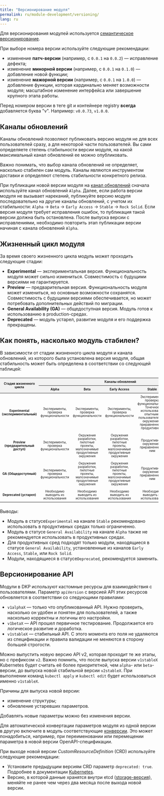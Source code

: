 ```yaml
---
title: "Версионирование модуля"
permalink: ru/module-development/versioning/
lang: ru
---
```


Для версионирования модулей используется [семантическое версионирование](https://semver.org/lang/ru/).

При выборе номера версии используйте следующие рекомендации:
- изменение **патч-версии** (например, c `0.0.1` на `0.0.2`) — исправление дефекта;
- изменение **минорной версии** (например, c `0.0.1` на `0.1.0`) — добавление новой функции;
- изменение **мажорной версии** (например, c `0.0.1` на `1.0.0`) — добавление функции, которая кардинально меняет возможности модуля; масштабное изменение интерфейса или завершение крупного этапа работы.

Перед номером версии в теге git и контейнере registry **всегда** добавляется буква "v". Например: `v0.0.73`, `v1.0.0`.

## Каналы обновлений

Каналы обновлений позволяют публиковать версию модуля не для всех пользователей сразу, а для некоторой части пользователей. Вы сами определяете степень стабильности версии модуля, на какой максимальный канал обновлений ее можно опубликовать.

Важно понимать, что выбор канала обновлений не определяет, насколько стабилен сам модуль. Каналы являются инструментом доставки и определяют степень стабильности конкретного релиза.

При публикации новой версии модуля на [канал обновлений](../../deckhouse-release-channels.html) сначала используйте канал обновлений `Alpha`. Далее, если работа версии модуля не вызывает нареканий, публикуйте версию модуля последовательно на другие каналы обновлений, с учетом их стабильности: `Alpha` → `Beta` → `Early Access` → `Stable` → `Rock Solid`. Если версия модуля требует исправления ошибок, то публикация такой версии должна быть остановлена. После выпуска версии с исправлениями, необходимо повторить этап публикации версии начиная с канала обновлений `Alpha`.        

## Жизненный цикл модуля

За время своего жизненного цикла модуль может проходить следующие стадии:

- **Experimental** — экспериментальная версия. Функциональность модуля может сильно измениться. Совместимость с будущими версиями не гарантируется.
- **Preview** — предварительная версия. Функциональность модуля может измениться, но основные возможности сохранятся. Совместимость с будущими версиями обеспечивается, но может потребовать дополнительных действий по миграции.
- **General Availability (GA)** — общедоступная версия. Модуль готов к использованию в production-средах.
- **Deprecated** — модуль устарел, развитие модуля и его поддержка прекращены.

## Как понять, насколько модуль стабилен?

В зависимости от стадии жизненного цикла модуля и канала обновлений, из которого была установлена версия модуля, общая стабильность может быть определена в соответствии со следующей таблицей:

<html lang="ru">
<head>
    <meta charset="UTF-8">
    <meta name="viewport" content="width=device-width, initial-scale=1.0">
    <title>Статус модуля</title>
    <style>
        body {
            margin: 0;
            padding: 0;
            box-sizing: border-box;
        }
        table {
            width: 100%;
            table-layout: fixed;
            border-collapse: collapse;
            margin: 20px auto;
            font-size: 0.7em;
        }
        th, td {
            padding: 6px;
            text-align: center;
            vertical-align: middle;
            word-wrap: break-word;
        }
        th {
            background-color: #f2f2f2;
            font-weight: bold;
            text-align: center;
            vertical-align: middle;
        }
        .header-row {
            background-color: #e0e0e0;
            font-weight: bold;
        }
        .sub-header {
            background-color: #f9f9f9;
        }
        .pink {
            background-color: #ffe6e6;
        }
        .yellow {
            background-color: #ffebcc;
        }
        .green {
            background-color: #d9ead3;
        }
        .grey {
            background-color: #eeeeee;
        }
        .medium-green {
            background-color: #89AC76;
        }
        .dark-green {
            background-color: #44944A;
        }
    </style>
</head>
<body>

<table>
    <thead>
        <tr class="header-row">
            <th rowspan="2" style="text-align:center; vertical-align: middle;">Стадия жизненного цикла</th>
            <th colspan="5" style="text-align:center; vertical-align: middle;">Каналы обновлений</th>
        </tr>
        <tr class="sub-header">
            <th style="text-align:center; vertical-align: middle;">Alpha</th>
            <th style="text-align:center; vertical-align: middle;">Beta</th>
            <th style="text-align:center; vertical-align: middle;">Early Access</th>
            <th style="text-align:center; vertical-align: middle;">Stable</th>
            <th style="text-align:center; vertical-align: middle;">Rock Solid</th>
        </tr>
    </thead>
    <tbody>
        <tr>
            <td style="text-align:center; vertical-align: middle;"><strong>Experimental (экспериментальный)</strong></td>
            <td style="text-align:center; vertical-align: middle;">Эксперименты, проверка функциональности</td>
            <td style="text-align:center; vertical-align: middle;">Эксперименты, проверка функциональности</td>
            <td style="text-align:center; vertical-align: middle;">Эксперименты, проверка функциональности</td>
            <td style="text-align:center; vertical-align: middle;">Эксперименты, проверка функциональности. Точечное использование опытными пользователями в окружениях, приравненных к продуктивным</td>
            <td style="text-align:center; vertical-align: middle;">Эксперименты, проверка функциональности. Точечное использование опытными пользователями в окружениях, приравненных к продуктивным</td>
        </tr>
        <tr>
            <td style="text-align:center; vertical-align: middle;"><strong>Preview (предварительный доступ)</strong></td>
            <td style="text-align:center; vertical-align: middle;">Эксперименты, проверка функциональности</td>
            <td style="text-align:center; vertical-align: middle;">Окружения разработки, пилотные проекты, малозначимые продуктивные окружения</td>
            <td style="text-align:center; vertical-align: middle;">Окружения разработки, пилотные проекты, малозначимые продуктивные окружения</td>
            <td style="text-align:center; vertical-align: middle;">Продуктивные окружения и приравненные к ним</td>
            <td style="text-align:center; vertical-align: middle;">Продуктивные окружения и приравненные к ним</td>
        </tr>
        <tr>
            <td style="text-align:center; vertical-align: middle;"><strong>GA (Общедоступный)</strong></td>
            <td style="text-align:center; vertical-align: middle;">Эксперименты, проверка функциональности</td>
            <td style="text-align:center; vertical-align: middle;">Окружения разработки, пилотные проекты, малозначимые продуктивные окружения</td>
            <td style="text-align:center; vertical-align: middle;">Окружения разработки, пилотные проекты, малозначимые продуктивные окружения</td>
            <td style="text-align:center; vertical-align: middle;">Продуктивные окружения и приравненные к ним</td>
            <td style="text-align:center; vertical-align: middle;">Критично важные продуктивные окружения и приравненные к ним</td>
        </tr>
        <tr>
            <td style="text-align:center; vertical-align: middle;"><strong>Deprecated (устарел)</strong></td>
            <td style="text-align:center; vertical-align: middle;">Необходимо выводить из использования</td>
            <td style="text-align:center; vertical-align: middle;">Необходимо выводить из использования</td>
            <td style="text-align:center; vertical-align: middle;">Необходимо выводить из использования</td>
            <td style="text-align:center; vertical-align: middle;">Необходимо выводить из использования</td>
            <td style="text-align:center; vertical-align: middle;">Необходимо выводить из использования</td>
        </tr>
    </tbody>
</table>

</body>
</html>

Выводы:
- Модуль в статусе`Experimental` на канале `Stable` рекомендовано использовать в продуктивных средах только ограниченно.
- Модуль в статусе `General Availability` на канале `Alpha` также не рекомендуется использовать в продуктивных средах.
- Для продуктивных сред подходят только модули, находящиеся в статусе `General Availability`, установленные из каналов `Early Access`, `Stable`, или `Rock Solid`.
- Модули, находящиеся в статусе`Deprecated`, рекомендуется заменить.

<!--
## Стадии отдельных возможностей модуля @TODO

Ресурс *ModuleConfig* позволяет управлять дополнительными возможностями модуля. Эти опции могут быть помечены как `Experimental`, `Preview`, `GA` или `Deprecated` в параметре `x-feature-stage` в схеме OpenAPI `x-feature-stage: Experimental|Preview|GA|Deprecated` (значение по умолчанию — `GA`).

При включении функций на стадии, отличной от `GA`, выдается предупреждение.

В настройках Deckhouse Kubernetes Platform (DKP) можно задать глобальные правила, определяющие, какие функции и на каком этапе могут быть включены в кластере. Это помогает предотвратить случайное использование Experimental-функций в рабочих средах.
-->

## Версионирование API

Модули в DKP используют кастомные ресурсы для взаимодействия с пользователями. Параметр `apiVersion` с версией API этих ресурсов обновляется в соответствии со следующими правилами:

- `v1alphaX` — только что опубликованный API. Нужно проверить, насколько он удобен и понятен для пользователей, а также насколько корректны и логичны его настройки.
- `v1betaX` — API прошел первичное тестирование. Продолжается его логическое развитие и доработка.
- `v1stableX` — стабильный API. С этого момента его поля не удаляются из спецификации и правила валидации не меняются в сторону большей строгости.

Можно выпустить новую версию API v2, которая проходит те же этапы, но с префиксом `v2`. Важно помнить, что после выпуска версии `v1stableX` Kubernetes будет считать её более приоритетной, чем `alpha`- или `beta`-версии, до выпуска новой стабильной версии `v2stableX`. При выполнении команд `kubectl apply` и `kubectl edit` будет использоваться именно `v1stableX`.

Причины для выпуска новой версии:
* изменение структуры;
* обновление устаревших параметров.

Добавлять новые параметры можно без изменения версии.

Для автоматической конвертации параметров модуля из одной версии в другую включите в модуль соответствующие [конверсии](../structure/#conversions).
Это может понадобиться, например, при переименовании или перемещении параметра в новой версии OpenAPI-спецификации.

При выходе новой версии *CustomResourceDefinition* (CRD) используйте следующие рекомендации:
* Установите предыдущим версиям CRD параметр `deprecated: true`. Подробнее в документации [Kubernetes](https://kubernetes.io/docs/tasks/extend-kubernetes/custom-resources/custom-resource-definition-versioning/#version-deprecation).
* Версию, в которой данные хранятся внутри etcd ([storage-версия](https://kubernetes.io/docs/tasks/extend-kubernetes/custom-resources/custom-resource-definition-versioning/#upgrade-existing-objects-to-a-new-stored-version)), меняйте не ранее чем через два месяца после выхода новой версии.
